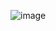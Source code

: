 ![image](https://github.com/DO-SOPT-APP6-NAVER-MAP/.github/assets/113014331/3eb2a4b3-6a23-4b31-a2fc-a8263f182b5f)
